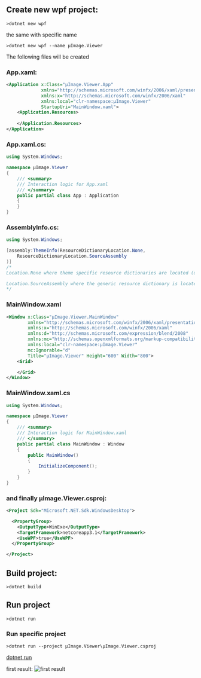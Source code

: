 ## Create new wpf project:

````console
>dotnet new wpf
````

the same with specific name

````console
>dotnet new wpf --name µImage.Viewer
````

The following files will be created

### App.xaml:
````xml
<Application x:Class="µImage.Viewer.App"
             xmlns="http://schemas.microsoft.com/winfx/2006/xaml/presentation"
             xmlns:x="http://schemas.microsoft.com/winfx/2006/xaml"
             xmlns:local="clr-namespace:µImage.Viewer"
             StartupUri="MainWindow.xaml">
    <Application.Resources>
         
    </Application.Resources>
</Application>
````
### App.xaml.cs:
````csharp
using System.Windows;

namespace µImage.Viewer
{
    /// <summary>
    /// Interaction logic for App.xaml
    /// </summary>
    public partial class App : Application
    {
    }
}
````
### AssemblyInfo.cs:
````csharp
using System.Windows;

[assembly:ThemeInfo(ResourceDictionaryLocation.None, 
    ResourceDictionaryLocation.SourceAssembly
)]
/*
Location.None where theme specific resource dictionaries are located (used if a resource is not found in the page, or application resource dictionaries) 

Location.SourceAssembly where the generic resource dictionary is located (used if a resource is not found in the page, app, or any theme specific resource dictionaries)
*/
````
### MainWindow.xaml
````xml
<Window x:Class="µImage.Viewer.MainWindow"
        xmlns="http://schemas.microsoft.com/winfx/2006/xaml/presentation"
        xmlns:x="http://schemas.microsoft.com/winfx/2006/xaml"
        xmlns:d="http://schemas.microsoft.com/expression/blend/2008"
        xmlns:mc="http://schemas.openxmlformats.org/markup-compatibility/2006"
        xmlns:local="clr-namespace:µImage.Viewer"
        mc:Ignorable="d"
        Title="µImage.Viewer" Height="600" Width="800">
    <Grid>

    </Grid>
</Window>
````
### MainWindow.xaml.cs
````csharp
using System.Windows;

namespace µImage.Viewer
{
    /// <summary>
    /// Interaction logic for MainWindow.xaml
    /// </summary>
    public partial class MainWindow : Window
    {
        public MainWindow()
        {
            InitializeComponent();
        }
    }
}
````
### and finally µImage.Viewer.csproj:
````xml
<Project Sdk="Microsoft.NET.Sdk.WindowsDesktop">

  <PropertyGroup>
    <OutputType>WinExe</OutputType>
    <TargetFramework>netcoreapp3.1</TargetFramework>
    <UseWPF>true</UseWPF>
  </PropertyGroup>

</Project>
````
## Build project:
````console
>dotnet build
````
## Run project
````console
>dotnet run
````
### Run specific project
````
>dotnet run --project µImage.Viewer\µImage.Viewer.csproj
````
[dotnet run](https://docs.microsoft.com/en-us/dotnet/core/tools/dotnet-run?tabs=netcore30)

first result:
![first result](screenshots/2020-01-27%2023.38.29%20-%20%C2%B5Image.Viewer.png?raw=true)
